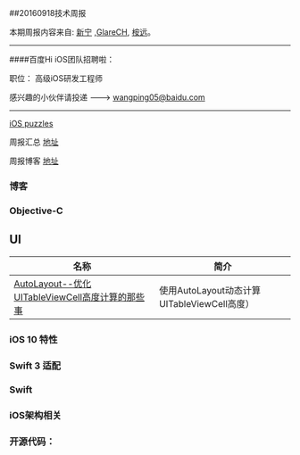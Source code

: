 
##20160918技术周报

本期周报内容来自: [新宁](https://github.com/SSSSSSnail) ,[GlareCH](https://github.com/GlareCH), [桉远](https://github.com/AnYuan)。


----------------------------------------------

####百度Hi iOS团队招聘啦：

职位： 高级iOS研发工程师

感兴趣的小伙伴请投递 ---> wangping05@baidu.com

----------------------------------------------

[iOS puzzles](https://github.com/BaiduHiDeviOS/iOS-puzzles)

周报汇总 [地址](https://github.com/BaiduHiDeviOS/iOS-Tech-Weekly)

周报博客 [地址](http://baiduhidevios.github.io/)


### 博客





### Objective-C

## UI
名称  |  简介
---- | ----
[AutoLayout--优化UITableViewCell高度计算的那些事](http://blog.sunnyxx.com/2015/05/17/cell-height-calculation/)|使用AutoLayout动态计算UITableViewCell高度）
 

### iOS 10 特性


### Swift 3 适配



### Swift



### iOS架构相关




### 开源代码：
